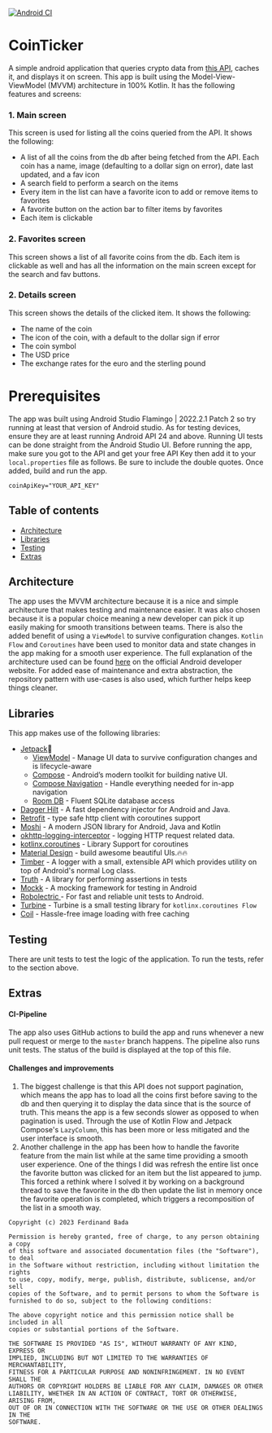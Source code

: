 [![Android CI](https://github.com/Fbada006/CoinTicker/actions/workflows/build.yml/badge.svg?branch=main)](https://github.com/Fbada006/CoinTicker/actions/workflows/build.yml)

# CoinTicker

A simple android application that queries crypto data from [this API](https://www.coinapi.io/), caches it, and displays it on screen.
This app is built using the Model-View-ViewModel (MVVM) architecture in 100% Kotlin. It has the
following features and screens:

### 1. Main screen

This screen is used for listing all the coins queried from the API. It shows the following:

- A list of all the coins from the db after being fetched from the API. Each coin has a name, image (defaulting to a dollar sign on error), date last
  updated, and a fav icon
- A search field to perform a search on the items
- Every item in the list can have a favorite icon to add or remove items to favorites
- A favorite button on the action bar to filter items by favorites
- Each item is clickable

### 2. Favorites screen

This screen shows a list of all favorite coins from the db. Each item is clickable as well and has all the information on the main screen except
for the search and fav buttons.

### 2. Details screen

This screen shows the details of the clicked item. It shows the following:

- The name of the coin
- The icon of the coin, with a default to the dollar sign if error
- The coin symbol
- The USD price
- The exchange rates for the euro and the sterling pound

# Prerequisites

The app was built using Android Studio Flamingo | 2022.2.1 Patch 2 so try running at least that version of Android studio. As for
testing devices,
ensure they are at least running Android API 24 and above. Running UI tests can be done straight from the Android Studio
UI. Before running the app, make sure you got to the API and get your free API Key then add it to your `local.properties` file as follows. Be sure to 
include the double quotes. Once added, build and run the app.

```
coinApiKey="YOUR_API_KEY"
```

## Table of contents

- [Architecture](#architecture)
- [Libraries](#libraries)
- [Testing](#testing)
- [Extras](#extras)

## Architecture

The app uses the MVVM architecture because it is a nice and simple architecture that makes testing and maintenance
easier. It was also chosen
because it is a popular choice meaning a new developer can pick it up easily making for smooth transitions between
teams. There is also the
added benefit of using a `ViewModel` to survive configuration changes. `Kotlin Flow` and `Coroutines` have been used to
monitor data and
state changes in the app making for a smooth user experience. The full explanation of the architecture used can be found
[here](https://developer.android.com/topic/architecture) on the official Android developer website. For added ease of
maintenance and extra abstraction, the repository pattern with use-cases is also used, which further helps keep things cleaner.

## Libraries

This app makes use of the following libraries:

- [Jetpack](https://developer.android.com/jetpack)🚀
    - [ViewModel](https://developer.android.com/topic/libraries/architecture/viewmodel) - Manage UI data to survive
      configuration changes
      and is lifecycle-aware
    - [Compose](https://developer.android.com/jetpack/compose) - Android’s modern toolkit for building native UI.
    - [Compose Navigation](https://developer.android.com/jetpack/compose/navigation) - Handle everything needed for in-app navigation
    - [Room DB](https://developer.android.com/topic/libraries/architecture/room) - Fluent SQLite database access
- [Dagger Hilt](https://dagger.dev/hilt/) - A fast dependency injector for Android and Java.
- [Retrofit](https://square.github.io/retrofit/) - type safe http client with coroutines support
- [Moshi](https://github.com/square/moshi) - A modern JSON library for Android, Java and Kotlin
- [okhttp-logging-interceptor](https://github.com/square/okhttp/blob/master/okhttp-logging-interceptor/README.md) -
  logging HTTP request related data.
- [kotlinx.coroutines](https://github.com/Kotlin/kotlinx.coroutines) - Library Support for coroutines
- [Material Design](https://material.io/develop/android/docs/getting-started/) - build awesome beautiful UIs.🔥🔥
- [Timber](https://github.com/JakeWharton/timber) - A logger with a small, extensible API which provides utility on top
  of Android's normal Log class.
- [Truth](https://truth.dev/) - A library for performing assertions in tests
- [Mockk](https://mockk.io/) - A mocking framework for testing in Android
- [Robolectric ](http://robolectric.org/) - For fast and reliable unit tests to Android.
- [Turbine](https://github.com/cashapp/turbine) - Turbine is a small testing library for `kotlinx.coroutines Flow`
- [Coil](https://coil-kt.github.io/coil/compose/) - Hassle-free image loading with free caching

## Testing

There are unit tests to test the logic of the application. To run the tests, refer to the section above.

## Extras

#### CI-Pipeline

The app also uses GitHub actions to build the app and runs whenever a new pull request or merge to the `master` branch
happens.
The pipeline also runs unit tests. The status of the build is displayed at the top of this file.

#### Challenges and improvements

1. The biggest challenge is that this API does not support pagination, which means the app has to load all the coins first before saving to the db
   and then querying it to display the data since that is the source of truth. This means the app is a few seconds slower as opposed to when
   pagination
   is used. Through the use of Kotlin Flow and Jetpack Compose's `LazyColumn`, this has been more or less mitigated and the user interface is smooth.
2. Another challenge in the app has been how to handle the favorite feature from the main list while at the same
   time providing a
   smooth user experience. One of the things I did was refresh the entire list once the favorite button was clicked for
   an item but the list
   appeared to jump. This forced a rethink where I solved it by working on a background thread to save the favorite in
   the db
   then update the list in memory once the favorite operation is completed, which triggers a recomposition of the list
   in a smooth way.


```
Copyright (c) 2023 Ferdinand Bada

Permission is hereby granted, free of charge, to any person obtaining a copy
of this software and associated documentation files (the "Software"), to deal
in the Software without restriction, including without limitation the rights
to use, copy, modify, merge, publish, distribute, sublicense, and/or sell
copies of the Software, and to permit persons to whom the Software is
furnished to do so, subject to the following conditions:

The above copyright notice and this permission notice shall be included in all
copies or substantial portions of the Software.

THE SOFTWARE IS PROVIDED "AS IS", WITHOUT WARRANTY OF ANY KIND, EXPRESS OR
IMPLIED, INCLUDING BUT NOT LIMITED TO THE WARRANTIES OF MERCHANTABILITY,
FITNESS FOR A PARTICULAR PURPOSE AND NONINFRINGEMENT. IN NO EVENT SHALL THE
AUTHORS OR COPYRIGHT HOLDERS BE LIABLE FOR ANY CLAIM, DAMAGES OR OTHER
LIABILITY, WHETHER IN AN ACTION OF CONTRACT, TORT OR OTHERWISE, ARISING FROM,
OUT OF OR IN CONNECTION WITH THE SOFTWARE OR THE USE OR OTHER DEALINGS IN THE
SOFTWARE.
```
